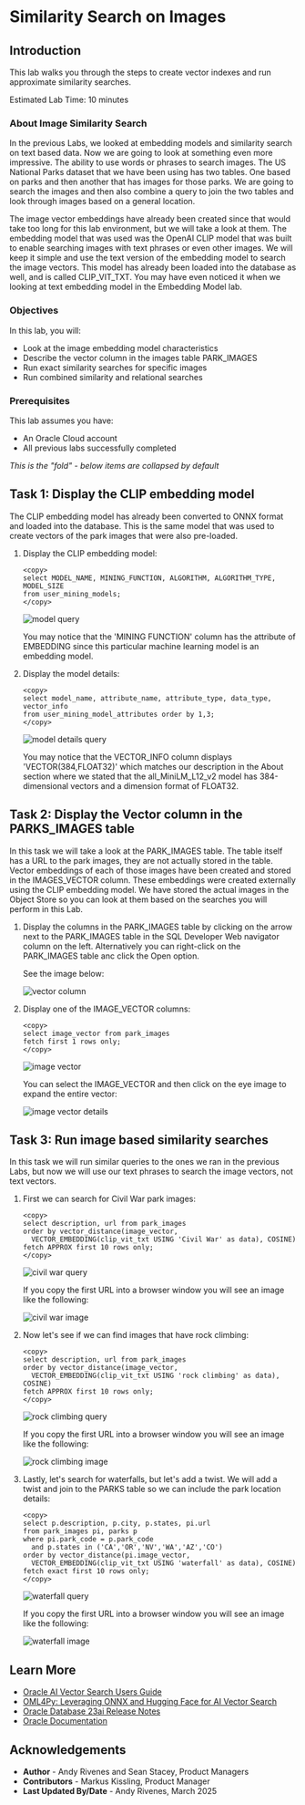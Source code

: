 # Similarity Search on Images

## Introduction

This lab walks you through the steps to create vector indexes and run approximate similarity searches.

Estimated Lab Time: 10 minutes

### About Image Similarity Search

In the previous Labs, we looked at embedding models and similarity search on text based data. Now we are going to look at something even more impressive. The ability to use words or phrases to search images. The US National Parks dataset that we have been using has two tables. One based on parks and then another that has images for those parks. We are going to search the images and then also combine a query to join the two tables and look through images based on a general location.

The image vector embeddings have already been created since that would take too long for this lab environment, but we will take a look at them. The embedding model that was used was the OpenAI CLIP model that was built to enable searching images with text phrases or even other images. We will keep it simple and use the text version of the embedding model to search the image vectors. This model has already been loaded into the database as well, and is called CLIP_VIT_TXT. You may have even noticed it when we looking at text embedding model in the Embedding Model lab.


### Objectives

In this lab, you will:

* Look at the image embedding model characteristics
* Describe the vector column in the images table PARK_IMAGES
* Run exact similarity searches for specific images
* Run combined similarity and relational searches

### Prerequisites

This lab assumes you have:
* An Oracle Cloud account
* All previous labs successfully completed


*This is the "fold" - below items are collapsed by default*


## Task 1: Display the CLIP embedding model

The CLIP embedding model has already been converted to ONNX format and loaded into the database. This is the same model that was used to create vectors of the park images that were also pre-loaded.

1. Display the CLIP embedding model:

   ```
   <copy>
   select MODEL_NAME, MINING_FUNCTION, ALGORITHM, ALGORITHM_TYPE, MODEL_SIZE 
   from user_mining_models;
   </copy>
   ```

   ![model query](images/CLIP_model.png)

   You may notice that the 'MINING FUNCTION' column has the attribute of EMBEDDING since this particular machine learning model is an embedding model.
  
2. Display the model details:

   ```
   <copy>
   select model_name, attribute_name, attribute_type, data_type, vector_info 
   from user_mining_model_attributes order by 1,3;
   </copy>
   ```

   ![model details query](images/CLIP_details.png)

   You may notice that the VECTOR_INFO column displays 'VECTOR(384,FLOAT32)' which matches our description in the About section where we stated that the all_MiniLM_L12_v2 model has 384-dimensional vectors and a dimension format of FLOAT32.


## Task 2: Display the Vector column in the PARKS_IMAGES table

In this task we will take a look at the PARK_IMAGES table. The table itself has a URL to the park images, they are not actually stored in the table. Vector embeddings of each of those images have been created and stored in the IMAGES_VECTOR column. These embeddings were created externally using the CLIP embedding model. We have stored the actual images in the Object Store so you can look at them based on the searches you will perform in this Lab.

1. Display the columns in the PARK_IMAGES table by clicking on the arrow next to the PARK_IMAGES table in the SQL Developer Web navigator column on the left. Alternatively you can right-click on the PARK_IMAGES table anc click the Open option.

   See the image below:

   ![vector column](images/park_images_columns.png)

2. Display one of the IMAGE_VECTOR columns:

   ```
   <copy>
   select image_vector from park_images
   fetch first 1 rows only;
   </copy>
   ```

   ![image vector](images/image_vector.png)

   You can select the IMAGE_VECTOR and then click on the eye image to expand the entire vector:

   ![image vector details](images/image_vector_details.png)

## Task 3: Run image based similarity searches

In this task we will run similar queries to the ones we ran in the previous Labs, but now we will use our text phrases to search the image vectors, not text vectors.

1. First we can search for Civil War park images:

    ```
    <copy>
    select description, url from park_images
    order by vector_distance(image_vector, 
      VECTOR_EMBEDDING(clip_vit_txt USING 'Civil War' as data), COSINE)
    fetch APPROX first 10 rows only;
    </copy>
    ```

    ![civil war query](images/query_civil_war.png)

    If you copy the first URL into a browser window you will see an image like the following:

    ![civil war image](images/civil_war.png)

2. Now let's see if we can find images that have rock climbing:

    ```
    <copy>
    select description, url from park_images
    order by vector_distance(image_vector, 
      VECTOR_EMBEDDING(clip_vit_txt USING 'rock climbing' as data), COSINE)
    fetch APPROX first 10 rows only;
    </copy>
    ```

    ![rock climbing query](images/query_rock_climbing.png)

    If you copy the first URL into a browser window you will see an image like the following:

    ![rock climbing image](images/rock_climber.png)

3. Lastly, let's search for waterfalls, but let's add a twist. We will add a twist and join to the PARKS table so we can include the park location details:

    ```
    <copy>
    select p.description, p.city, p.states, pi.url
    from park_images pi, parks p
    where pi.park_code = p.park_code
      and p.states in ('CA','OR','NV','WA','AZ','CO')
    order by vector_distance(pi.image_vector, 
      VECTOR_EMBEDDING(clip_vit_txt USING 'waterfall' as data), COSINE)
    fetch exact first 10 rows only;
    </copy>
    ```

    ![waterfall query](images/query_waterfalls_location.png)

    If you copy the first URL into a browser window you will see an image like the following:

    ![waterfall image](images/waterfall.png)


## Learn More

* [Oracle AI Vector Search Users Guide](https://docs.oracle.com/en/database/oracle/oracle-database/23/vecse/index.html)
* [OML4Py: Leveraging ONNX and Hugging Face for AI Vector Search](https://blogs.oracle.com/machinelearning/post/oml4py-leveraging-onnx-and-hugging-face-for-advanced-ai-vector-search)
* [Oracle Database 23ai Release Notes](https://docs.oracle.com/en/database/oracle/oracle-database/23/rnrdm/index.html)
* [Oracle Documentation](http://docs.oracle.com)

## Acknowledgements
* **Author** - Andy Rivenes and Sean Stacey, Product Managers
* **Contributors** - Markus Kissling, Product Manager
* **Last Updated By/Date** - Andy Rivenes, March 2025
